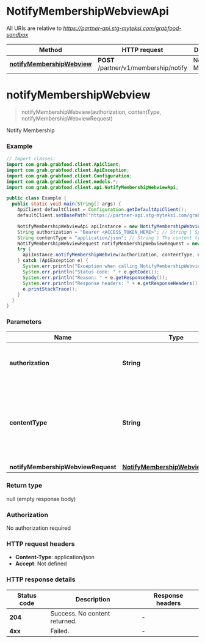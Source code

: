 # NotifyMembershipWebviewApi

All URIs are relative to *https://partner-api.stg-myteksi.com/grabfood-sandbox*

| Method | HTTP request | Description |
|------------- | ------------- | -------------|
| [**notifyMembershipWebview**](NotifyMembershipWebviewApi.md#notifyMembershipWebview) | **POST** /partner/v1/membership/notify | Notify Membership |


<a id="notifyMembershipWebview"></a>
# **notifyMembershipWebview**
> notifyMembershipWebview(authorization, contentType, notifyMembershipWebviewRequest)

Notify Membership

### Example
```java
// Import classes:
import com.grab.grabfood.client.ApiClient;
import com.grab.grabfood.client.ApiException;
import com.grab.grabfood.client.Configuration;
import com.grab.grabfood.client.models.*;
import com.grab.grabfood.client.api.NotifyMembershipWebviewApi;

public class Example {
  public static void main(String[] args) {
    ApiClient defaultClient = Configuration.getDefaultApiClient();
    defaultClient.setBasePath("https://partner-api.stg-myteksi.com/grabfood-sandbox");

    NotifyMembershipWebviewApi apiInstance = new NotifyMembershipWebviewApi(defaultClient);
    String authorization = "Bearer <ACCESS_TOKEN_HERE>"; // String | Specify the generated authorization token of the bearer type.
    String contentType = "application/json"; // String | The content type of the request body. You must use `application/json` for this header as GrabFood API currently does not support other formats.
    NotifyMembershipWebviewRequest notifyMembershipWebviewRequest = new NotifyMembershipWebviewRequest(); // NotifyMembershipWebviewRequest | 
    try {
      apiInstance.notifyMembershipWebview(authorization, contentType, notifyMembershipWebviewRequest);
    } catch (ApiException e) {
      System.err.println("Exception when calling NotifyMembershipWebviewApi#notifyMembershipWebview");
      System.err.println("Status code: " + e.getCode());
      System.err.println("Reason: " + e.getResponseBody());
      System.err.println("Response headers: " + e.getResponseHeaders());
      e.printStackTrace();
    }
  }
}
```

### Parameters

| Name | Type | Description  | Notes |
|------------- | ------------- | ------------- | -------------|
| **authorization** | **String**| Specify the generated authorization token of the bearer type. | |
| **contentType** | **String**| The content type of the request body. You must use &#x60;application/json&#x60; for this header as GrabFood API currently does not support other formats. | |
| **notifyMembershipWebviewRequest** | [**NotifyMembershipWebviewRequest**](NotifyMembershipWebviewRequest.md)|  | |

### Return type

null (empty response body)

### Authorization

No authorization required

### HTTP request headers

 - **Content-Type**: application/json
 - **Accept**: Not defined

### HTTP response details
| Status code | Description | Response headers |
|-------------|-------------|------------------|
| **204** | Success. No content returned. |  -  |
| **4xx** | Failed. |  -  |

